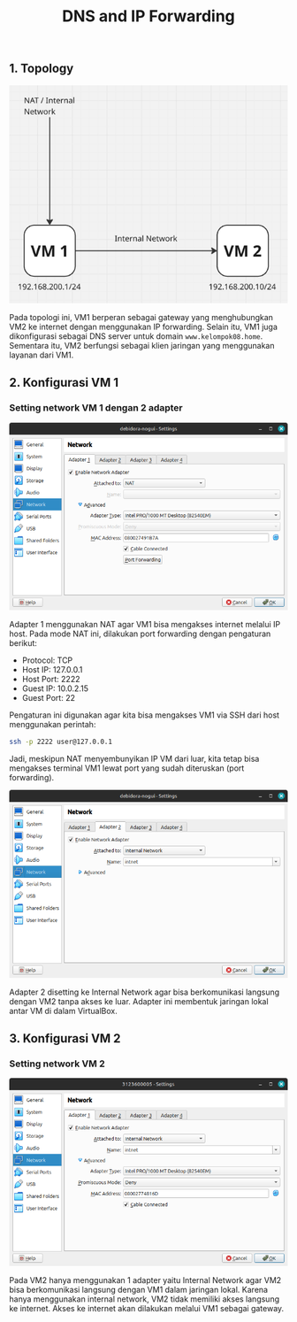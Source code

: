 <h1 align="center">
  DNS and IP Forwarding
</h1>

<br/>

## 1. Topology

![image](./image/Topology.png)

Pada topologi ini, VM1 berperan sebagai gateway yang menghubungkan VM2 ke internet dengan menggunakan IP forwarding. Selain itu, VM1 juga dikonfigurasi sebagai DNS server untuk domain `www.kelompok08.home`. Sementara itu, VM2 berfungsi sebagai klien jaringan yang menggunakan layanan dari VM1.

## 2. Konfigurasi VM 1

### Setting network VM 1 dengan 2 adapter

![image](./image/NAT_VM1.png)

Adapter 1 menggunakan NAT agar VM1 bisa mengakses internet melalui IP host. Pada mode NAT ini, dilakukan port forwarding dengan pengaturan berikut:

- Protocol: TCP
- Host IP: 127.0.0.1
- Host Port: 2222
- Guest IP: 10.0.2.15
- Guest Port: 22

Pengaturan ini digunakan agar kita bisa mengakses VM1 via SSH dari host menggunakan perintah:

```bash
ssh -p 2222 user@127.0.0.1
```

Jadi, meskipun NAT menyembunyikan IP VM dari luar, kita tetap bisa mengakses terminal VM1 lewat port yang sudah diteruskan (port forwarding).

![image](./image/intnet_VM1.png)

Adapter 2 disetting ke Internal Network agar bisa berkomunikasi langsung dengan VM2 tanpa akses ke luar. Adapter ini membentuk jaringan lokal antar VM di dalam VirtualBox.

## 3. Konfigurasi VM 2

### Setting network VM 2

![image](./image/intnet_VM2.png)

Pada VM2 hanya menggunakan 1 adapter yaitu Internal Network agar VM2 bisa berkomunikasi langsung dengan VM1 dalam jaringan lokal. Karena hanya menggunakan internal network, VM2 tidak memiliki akses langsung ke internet. Akses ke internet akan dilakukan melalui VM1 sebagai gateway.
